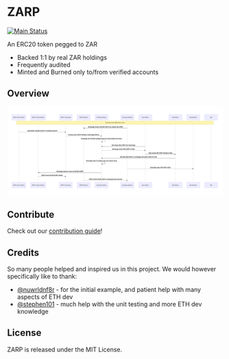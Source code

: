 # ZARP

[![Main Status](https://github.com/randreserve/ZARP/workflows/main/badge.svg)](https://github.com/randreserve/ZARP/actions)

An ERC20 token pegged to ZAR

- Backed 1:1 by real ZAR holdings
- Frequently audited
- Minted and Burned only to/from verified accounts

## Overview

![Overview Flow Diagram](./docs/overview.png)

## Contribute

Check out our [contribution guide](CONTRIBUTING.md)!

## Credits

So many people helped and inspired us in this project. We would however specifically like to thank:

- [@nuwrldnf8r](https://github.com/nuwrldnf8r) - for the initial example, and patient help with many aspects of ETH dev
- [@stephen101](https://github.com/stephen101) - much help with the unit testing and more ETH dev knowledge

## License

ZARP is released under the MIT License.
